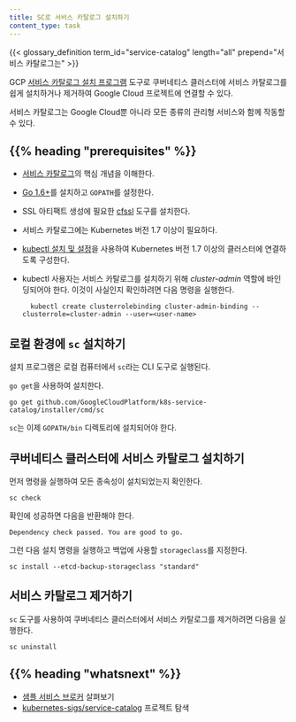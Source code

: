 ```yaml
---
title: SC로 서비스 카탈로그 설치하기
content_type: task
---
```


<!-- overview -->
{{< glossary_definition term_id="service-catalog" length="all" prepend="서비스 카탈로그는" >}}

GCP [서비스 카탈로그 설치 프로그램](https://github.com/GoogleCloudPlatform/k8s-service-catalog#installation)
도구로 쿠버네티스 클러스터에 서비스 카탈로그를 쉽게 설치하거나 제거하여 
Google Cloud 프로젝트에 연결할 수 있다.

서비스 카탈로그는 Google Cloud뿐 아니라 모든 종류의 관리형 서비스와 함께 작동할 수 있다.

## {{% heading "prerequisites" %}}

* [서비스 카탈로그](/docs/concepts/extend-kubernetes/service-catalog/)의 핵심 개념을 이해한다.
* [Go 1.6+](https://golang.org/dl/)를 설치하고 `GOPATH`를 설정한다.
* SSL 아티팩트 생성에 필요한 [cfssl](https://github.com/cloudflare/cfssl) 도구를 설치한다.
* 서비스 카탈로그에는 Kubernetes 버전 1.7 이상이 필요하다.
* [kubectl 설치 및 설정](/docs/tasks/tools/)을 사용하여 Kubernetes 버전 1.7 이상의 클러스터에 연결하도록 구성한다.
* kubectl 사용자는 서비스 카탈로그를 설치하기 위해 *cluster-admin* 역할에 바인딩되어야 한다. 이것이 사실인지 확인하려면 다음 명령을 실행한다.

        kubectl create clusterrolebinding cluster-admin-binding --clusterrole=cluster-admin --user=<user-name>




<!-- steps -->
## 로컬 환경에 `sc` 설치하기

설치 프로그램은 로컬 컴퓨터에서 `sc`라는 CLI 도구로 실행된다.

`go get`을 사용하여 설치한다.

```shell
go get github.com/GoogleCloudPlatform/k8s-service-catalog/installer/cmd/sc
```

`sc`는 이제 `GOPATH/bin` 디렉토리에 설치되어야 한다.

## 쿠버네티스 클러스터에 서비스 카탈로그 설치하기

먼저 명령을 실행하여 모든 종속성이 설치되었는지 확인한다.

```shell
sc check
```

확인에 성공하면 다음을 반환해야 한다.

```
Dependency check passed. You are good to go.
```

그런 다음 설치 명령을 실행하고 백업에 사용할 `storageclass`를 지정한다.

```shell
sc install --etcd-backup-storageclass "standard"
```

## 서비스 카탈로그 제거하기

`sc` 도구를 사용하여 쿠버네티스 클러스터에서 서비스 카탈로그를 제거하려면 다음을 실행한다.

```shell
sc uninstall
```




## {{% heading "whatsnext" %}}

* [샘플 서비스 브로커](https://github.com/openservicebrokerapi/servicebroker/blob/master/gettingStarted.md#sample-service-brokers) 살펴보기
* [kubernetes-sigs/service-catalog](https://github.com/kubernetes-sigs/service-catalog) 프로젝트 탐색


